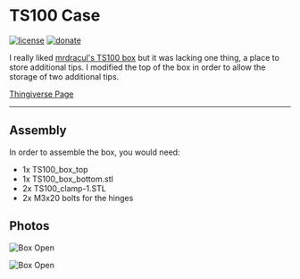 # TS100 Case
[![license](https://img.shields.io/badge/license-CC%20--%20Attribution-brightgreen.svg)](https://creativecommons.org/licenses/by/3.0/us/)
[![donate](https://img.shields.io/badge/donate-PayPal-blue.svg)](https://paypal.me/pokeimon/5)

I really liked [mrdracul's TS100 box](https://www.thingiverse.com/thing:2055299) 
but it was lacking one thing, a place to store additional tips.
I modified the top of the box in order to allow the storage of two additional tips.

[Thingiverse Page](https://www.thingiverse.com/thing:2543551)

 ---
 
## Assembly
In order to assemble the box, you would need:

  * 1x TS100_box_top
  * 1x TS100_box_bottom.stl
  * 2x TS100_clamp-1.STL
  * 2x M3x20 bolts for the hinges
  
## Photos
![Box Open](https://github.com/pokeimon/3D-Models/tree/master/TS100-Case/img/box_open.jpg)

![Box Open](https://github.com/pokeimon/3D-Models/tree/master/TS100-Case/img/box_closed.jpg)
